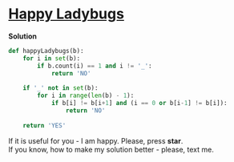 # [Happy Ladybugs](https://www.hackerrank.com/challenges/happy-ladybugs)

**Solution**
<br>
```python
def happyLadybugs(b):
    for i in set(b):
        if b.count(i) == 1 and i != '_':
            return 'NO'
    
    if '_' not in set(b):
        for i in range(len(b) - 1):
            if b[i] != b[i+1] and (i == 0 or b[i-1] != b[i]):
                return 'NO'
        
    return 'YES'
```

If it is useful for you - I am happy. Please, press **star**.
<br>
If you know, how to make my solution better - please, text me.
